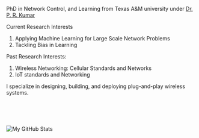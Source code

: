 
PhD in Network Control, and Learning from Texas A&M university under [Dr. P. R. Kumar](https://cesg.tamu.edu/faculty/p-r-kumar/)


Current Research Interests
1. Applying Machine Learning for Large Scale Network Problems
2. Tackling Bias in Learning

Past Research Interests:
1. Wireless Networking: Cellular Standards and Networks
2. IoT standards and Networking

I specialize in designing, building, and deploying plug-and-play wireless systems.

</br>
</br>
</br>

![My GitHub Stats](https://github-readme-stats.vercel.app/api/?username=shotsan&count_private=true&theme=tokyonight&showicons=true&cache_seconds=86400)


